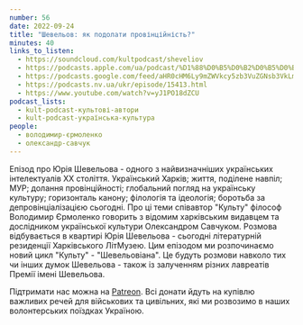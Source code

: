 ```yaml
---
number: 56
date: 2022-09-24
title: "Шевельов: як подолати провінційність?"
minutes: 40
links_to_listen:
  - https://soundcloud.com/kultpodcast/sheveliov
  - https://podcasts.apple.com/ua/podcast/%D1%88%D0%B5%D0%B2%D0%B5%D0%BB%D1%8C%D0%BE%D0%B2-%D1%8F%D0%BA-%D0%BF%D0%BE%D0%B4%D0%BE%D0%BB%D0%B0%D1%82%D0%B8-%D0%BF%D1%80%D0%BE%D0%B2%D1%96%D0%BD%D1%86%D1%96%D0%B9%D0%BD%D1%96%D1%81%D1%82%D1%8C/id1581339249?i=1000580511708
  - https://podcasts.google.com/feed/aHR0cHM6Ly9mZWVkcy5zb3VuZGNsb3VkLmNvbS91c2Vycy9zb3VuZGNsb3VkOnVzZXJzOjg5MjM3MjAyNy9zb3VuZHMucnNz/episode/dGFnOnNvdW5kY2xvdWQsMjAxMDp0cmFja3MvMTM1MDE5NDU0NQ
  - https://podcasts.nv.ua/ukr/episode/15413.html
  - https://www.youtube.com/watch?v=yJ1PO18dZCU
podcast_lists:
  - kult-podcast-культові-автори
  - kult-podcast-українська-культура
people:
  - володимир-єрмоленко
  - олександр-савчук
---
```


Епізод про Юрія Шевельова - одного з найвизначніших українських інтелектуалів
ХХ століття. Український Харків; життя, поділене навпіл; МУР; долання
провінційності; глобальний погляд на українську культуру; горизонталь канону;
філологія та ідеологія; боротьба за депровінціалізацією сьогодні. Про ці теми
співавтор "Культу" філософ Володимир Єрмоленко говорить з відомим харківським
видавцем та дослідником української культури Олександром Савчуком. Розмова
відбувається в квартирі Юрія Шевельова - сьогодні літературній резиденції
Харківського ЛітМузею. Цим епізодом ми розпочинаємо новий цикл "Культу" -
"Шевельовіана". Це будуть розмови навколо тих чи інших думок Шевельова - також
із залученням різних лавреатів Премії імені Шевельова.

Підтримати нас можна на [Patreon][1]. Всі донати йдуть на
купівлю важливих речей для військових та цивільних, які ми розвозимо в наших
волонтерських поїздках Україною.

[1]: https://patreon.com/kultpodcast
